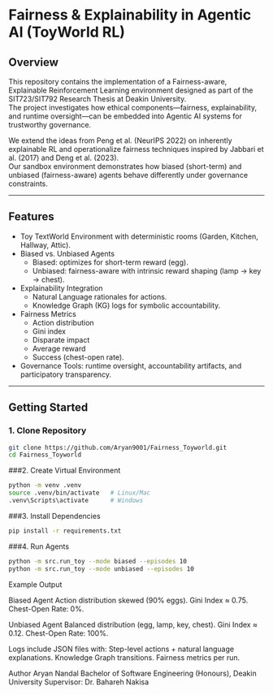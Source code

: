 # Fairness & Explainability in Agentic AI (ToyWorld RL)

## Overview
This repository contains the implementation of a Fairness-aware, Explainable Reinforcement Learning environment designed as part of the SIT723/SIT792 Research Thesis at Deakin University.  
The project investigates how ethical components—fairness, explainability, and runtime oversight—can be embedded into Agentic AI systems for trustworthy governance.

We extend the ideas from Peng et al. (NeurIPS 2022) on inherently explainable RL and operationalize fairness techniques inspired by Jabbari et al. (2017) and Deng et al. (2023).  
Our sandbox environment demonstrates how biased (short-term) and unbiased (fairness-aware) agents behave differently under governance constraints.

---

## Features
- Toy TextWorld Environment with deterministic rooms (Garden, Kitchen, Hallway, Attic).
- Biased vs. Unbiased Agents  
  - Biased: optimizes for short-term reward (egg).  
  - Unbiased: fairness-aware with intrinsic reward shaping (lamp → key → chest).  
- Explainability Integration  
  - Natural Language rationales for actions.  
  - Knowledge Graph (KG) logs for symbolic accountability.  
- Fairness Metrics  
  - Action distribution  
  - Gini index  
  - Disparate impact  
  - Average reward  
  - Success (chest-open rate).  
- Governance Tools: runtime oversight, accountability artifacts, and participatory transparency.

---

## Getting Started

### 1. Clone Repository
```bash
git clone https://github.com/Aryan9001/Fairness_Toyworld.git
cd Fairness_Toyworld
```
###2. Create Virtual Environment
```bash
python -m venv .venv
source .venv/bin/activate   # Linux/Mac
.venv\Scripts\activate      # Windows
```
###3. Install Dependencies
```bash
pip install -r requirements.txt
```
###4. Run Agents
```bash
python -m src.run_toy --mode biased --episodes 10
python -m src.run_toy --mode unbiased --episodes 10
```
Example Output

Biased Agent
Action distribution skewed (90% eggs).
Gini Index ≈ 0.75.
Chest-Open Rate: 0%.

Unbiased Agent
Balanced distribution (egg, lamp, key, chest).
Gini Index ≈ 0.12.
Chest-Open Rate: 100%.

Logs include JSON files with:
Step-level actions + natural language explanations.
Knowledge Graph transitions.
Fairness metrics per run.

Author
Aryan Nandal
Bachelor of Software Engineering (Honours), Deakin University
Supervisor: Dr. Bahareh Nakisa
